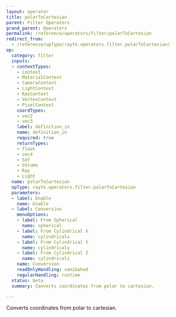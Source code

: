 ```yaml
---
layout: operator
title: polarToCartesian
parent: Filter Operators
grand_parent: Operators
permalink: /reference/operators/filter/polarToCartesian
redirect_from:
  - /reference/opType/raytk.operators.filter.polarToCartesian/
op:
  category: filter
  inputs:
  - contextTypes:
    - Context
    - MaterialContext
    - CameraContext
    - LightContext
    - RayContext
    - VertexContext
    - PixelContext
    coordTypes:
    - vec2
    - vec3
    label: definition_in
    name: definition_in
    required: true
    returnTypes:
    - float
    - vec4
    - Sdf
    - Volume
    - Ray
    - Light
  name: polarToCartesian
  opType: raytk.operators.filter.polarToCartesian
  parameters:
  - label: Enable
    name: Enable
  - label: Conversion
    menuOptions:
    - label: From Spherical
      name: spherical
    - label: From Cylindrical X
      name: cylindricalx
    - label: From Cylindrical Y
      name: cylindricaly
    - label: From Cylindrical Z
      name: cylindricalz
    name: Conversion
    readOnlyHandling: semibaked
    regularHandling: runtime
  status: beta
  summary: Converts coordinates from polar to cartesian.

---
```



Converts coordinates from polar to cartesian.